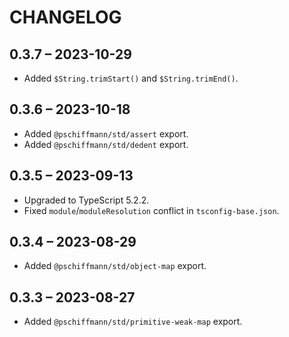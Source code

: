 # CHANGELOG

## 0.3.7 – 2023-10-29

- Added `$String.trimStart()` and `$String.trimEnd()`.

## 0.3.6 – 2023-10-18

- Added `@pschiffmann/std/assert` export.
- Added `@pschiffmann/std/dedent` export.

## 0.3.5 – 2023-09-13

- Upgraded to TypeScript 5.2.2.
- Fixed `module`/`moduleResolution` conflict in `tsconfig-base.json`.

## 0.3.4 – 2023-08-29

- Added `@pschiffmann/std/object-map` export.

## 0.3.3 – 2023-08-27

- Added `@pschiffmann/std/primitive-weak-map` export.
